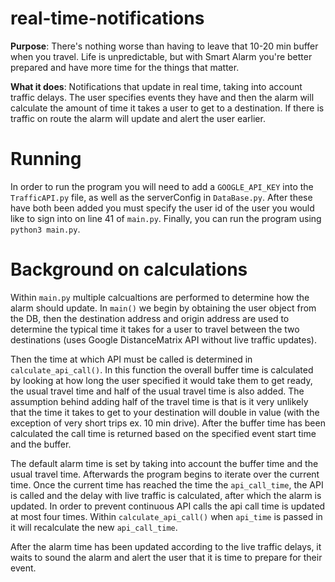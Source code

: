 # real-time-notifications

**Purpose**: There's nothing worse than having to leave that 10-20 min buffer when you travel. Life is unpredictable, but with Smart Alarm you're better prepared and have more time for the things that matter.

**What it does**: Notifications that update in real time, taking into account traffic delays. The user specifies events they have and then the alarm will calculate the amount of time it takes a user to get to a destination. If there is traffic on route the alarm will update and alert the user earlier.

# Running
In order to run the program you will need to add a `GOOGLE_API_KEY` into the `TrafficAPI.py` file, as well as the serverConfig in `DataBase.py`. After these have both been added you must specify the user id of the user you would like to sign into on line 41 of `main.py`. Finally, you can run the program using `python3 main.py`.

# Background on calculations
Within `main.py` multiple calcualtions are performed to determine how the alarm should update. In `main()` we begin by obtaining the user object from the DB, then the destination address and origin address are used to determine the typical time it takes for a user to travel between the two destinations (uses Google DistanceMatrix API without live traffic updates). 

Then the time at which API must be called is determined in `calculate_api_call()`. In this function the overall buffer time is calculated by looking at how long the user specified it would take them to get ready, the usual travel time and half of the usual travel time is also added. The assumption behind adding half of the travel time is that is it very unlikely that the time it takes to get to your destination will double in value (with the exception of very short trips ex. 10 min drive). After the buffer time has been calculated the call time is returned based on the specified event start time and the buffer.

The default alarm time is set by taking into account the buffer time and the usual travel time. Afterwards the program begins to iterate over the current time. Once the current time has reached the time the `api_call_time`, the API is called and the delay with live traffic is calculated, after which the alarm is updated. In order to prevent continuous API calls the api call time is updated at most four times. Within `calculate_api_call()` when `api_time` is passed in it will recalculate the new `api_call_time`.

After the alarm time has been updated according to the live traffic delays, it waits to sound the alarm and alert the user that it is time to prepare for their event.
